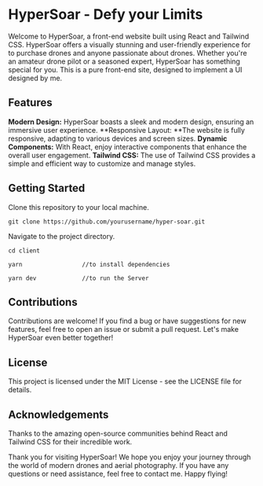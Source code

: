 # HyperSoar - Defy your Limits


Welcome to HyperSoar, a front-end website built using React and Tailwind CSS. HyperSoar offers a visually stunning and user-friendly experience for to purchase drones and anyone passionate about drones. Whether you're an amateur drone pilot or a seasoned expert, HyperSoar has something special for you. 
This is a pure front-end site, designed to implement a UI designed by me.

## Features
**Modern Design:** HyperSoar boasts a sleek and modern design, ensuring an immersive user experience.
**Responsive Layout: **The website is fully responsive, adapting to various devices and screen sizes.
**Dynamic Components:** With React, enjoy interactive components that enhance the overall user engagement.
**Tailwind CSS:** The use of Tailwind CSS provides a simple and efficient way to customize and manage styles.

## Getting Started
Clone this repository to your local machine.
```
git clone https://github.com/yourusername/hyper-soar.git
```
Navigate to the project directory.
```
cd client

yarn                 //to install dependencies

yarn dev             //to run the Server
```

## Contributions
Contributions are welcome! If you find a bug or have suggestions for new features, feel free to open an issue or submit a pull request. Let's make HyperSoar even better together!

## License
This project is licensed under the MIT License - see the LICENSE file for details.

## Acknowledgements
Thanks to the amazing open-source communities behind React and Tailwind CSS for their incredible work.

Thank you for visiting HyperSoar! We hope you enjoy your journey through the world of modern drones and aerial photography. If you have any questions or need assistance, feel free to contact me. Happy flying!
